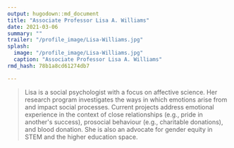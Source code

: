 ```yaml
---
output: hugodown::md_document
title: "Associate Professor Lisa A. Williams"
date: 2021-03-06
summary: ""
trailer: "/profile_image/Lisa-Williams.jpg"
splash:
  image: "/profile_image/Lisa-Williams.jpg"
  caption: "Associate Professor Lisa A. Williams"
rmd_hash: 78b1a8cd61274db7

---
```


> Lisa is a social psychologist with a focus on affective science. Her research program investigates the ways in which emotions arise from and impact social processes. Current projects address emotional experience in the context of close relationships (e.g., pride in another's success), prosocial behaviour (e.g., charitable donations), and blood donation. She is also an advocate for gender equity in STEM and the higher education space.

